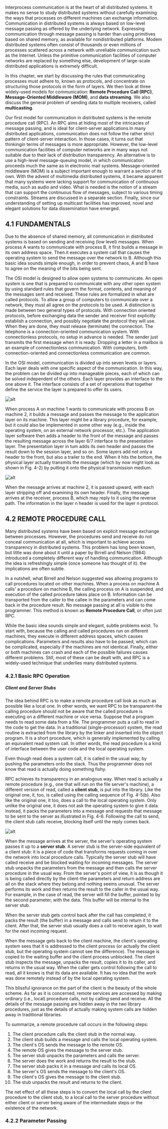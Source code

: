 Interprocess communication is at the heart of all distributed systems. It makes no sense to study distributed systems without carefully examining the ways that processes on different machines can exchange information. Communication in distributed systems is always based on low-level message passing as offered by the underlying network. Expressing communication through message passing is harder than using primitives based on shared memory, as available for nondistributed platforms. Modem distributed systems often consist of thousands or even millions of processes scattered across a network with unreliable communication such as the Internet. Unless the primitive communication facilities of computer networks are replaced by something else, development of large-scale distributed applications is extremely difficult.

In this chapter, we start by discussing the rules that communicating processes must adhere to, known as protocols, and concentrate on structuring those protocols in the form of layers. We then look at three widely-used models for communication: __Remote Procedure Call (RPC)__, __Message-Oriented Middleware (MOM)__, and __data streaming__. We also discuss the general problem of sending data to multiple receivers, called __multicasting__.

Our first model for communication in distributed systems is the remote procedure call (RPC). An RPC aims at hiding most of the intricacies of message passing, and is ideal for client-server applications.In many distributed applications, communication does not follow the rather strict pattern of client-server interaction. In those cases, it turns out that thinkingin terms of messages is more appropriate. However, the low-level communication facilities of computer networks are in many ways not suitable due to their lack of distribution transparency. An alternative is to use a high-level message-queuing model, in which communication proceeds much the same as in electronic maiI systems. Message-oriented middleware (MOM) is a subject important enough to warrant a section of its own. With the advent of multimedia distributed systems, it became apparent that many systems were lacking support for communication of continuous media, such as audio and video. What is needed is the notion of a stream that can support the continuous flow of messages, subject to various timing constraints. Streams are discussed in a separate section. Finally, since our understanding of setting up multicast facilities has improved, novel and elegant solutions for data dissemination have emerged.

## 4.1 FUNDAMENTALS

Due to the absence of shared memory, all communication in distributed systems is based on sending and receiving (low level) messages. When process A wants to communicate with process B, it first builds a message in its own address space. Then.it executes a system call that causes the operating system to send the message over the network to B. Although this basic idea sounds simple enough, in order to prevent chaos, A and B have to agree on the meaning of the bits being sent.

The OSI model is designed to allow open systems to communicate. An open system is one that is prepared to communicate with any other open system by using standard rules that govern the format, contents, and meaning of the messages sent and received. These rules are formalized in what are called protocols. To allow a group of computers to communicate over a network, they must all agree on the protocols to be used. A distinction is made between two general types of protocols. With connection oriented protocols, before exchanging data the sender and receiver first explicitly establish a connection, and possibly negotiate the protocol they will use. When they are done, they must release (terminate) the connection. The telephone is a connection-oriented communication system. With connectionless protocols, no setup in advance is needed. The sender just transmits the first message when it is ready. Dropping a letter in a mailbox is an example of connectionless communication. With computers, both connection-oriented and connectionless communication are common.

In the OSI model, communication is divided up into seven levels or layers. Each layer deals with one specific aspect of the communication. In this way, the problem can be divided up into manageable pieces, each of which can be solved independent of the others. Each layer provides an interface to the one above it. The interface consists of a set of operations that together define the service the layer is prepared to offer its users.

![alt](https://maidsafeplatform.files.wordpress.com/2015/02/maid-osi.png)

When process A on machine 1 wants to communicate with process B on machine 2, it builds a message and passes the message to the application layer on its machine. This layer might be a library procedure, for example, but it could also be implemented in some other way (e.g., inside the operating system, on an external network processor, etc.). The application layer software then adds a header to the front of the message and passes the resulting message across the layer 6/7 interface to the presentation layer. The presentation layer in tum adds its own header and passes the result down to the session layer, and so on. Some layers add not only a header to the front, but also a trailer to the end. When it hits the bottom, the physical layer actually transmits the message (which by now might look as shown in Fig. 4-2) by putting it onto the physical transmission medium.


![alt](http://images.slideplayer.com/25/7899270/slides/slide_4.jpg)


When the message arrives at machine 2, it is passed upward, with each layer stripping off and examining its own header. Finally, the message arrives at the receiver, process B, which may reply to it using the reverse path. The information in the layer n header is used for the layer n protocol.


## 4.2 REMOTE PROCEDURE CALL

Many distributed systems have been based on explicit message exchange between processes. However, the procedures send and receive do not conceal communication at all, which is important to achieve access transparency in distributed systems. This problem has long been known, but little was done about it until a paper by Birrell and Nelson (1984) introduced a completely different way of handling communication. Although the idea is refreshingly simple (once someone has thought of it). the implications are often subtle.

In a nutshell, what Birrell and Nelson suggested was allowing programs to call procedures located on other machines. When a process on machine A calls' a procedure on machine B, the calling process on A is suspended, and execution of the called procedure takes place on B. Information can be transported from the caller to the callee in the parameters and can come back in the procedure result. No message passing at all is visible to the programmer. This method is known as __Remote Procedure Call__, or often just RPC.

While the basic idea sounds simple and elegant, subtle problems exist. To start with, because the calling and called procedures run on different machines, they execute in different address spaces, which causes complications. Parameters and results also have to be passed, which can be complicated, especially if the machines are not identical. Finally, either or both machines can crash and each of the possible failures causes different problems. Still, most of these can be dealt with, and RPC is a widely-used technique that underlies many distributed systems.

### 4.2.1 Basic RPC Operation

##### Client and Server Stubs

The idea behind RPC is to make a remote procedure call look as much as possible like a local one. In other words, we want RPC to be transparent-the calling procedure should not be aware that the called procedure is executing on a different machine or vice versa. Suppose that a program needs to read some data from a file. The programmer puts a call to read in the code to get the data. In a traditional (single-processor) system, the read routine is extracted from the library by the linker and inserted into the object program. It is a short procedure, which is generally implemented by calling an equivalent read system call. In other words, the read procedure is a kind of interface between the user code and the local operating system.

Even though read does a system call, it is called in the usual way, by pushing the parameters onto the stack. Thus the programmer does not know that read is actually doing something fishy.

RPC achieves its transparency in an analogous way. When read is actually a remote procedure (e.g., one that will run on the file server's machine), a different version of read, called a __client stub__, is put into the library. Like the original one, it, too, is called using the calling sequence of Fig. 4-5(b). Also like the original one, it too, does a call to the local operating system. Only unlike the original one, it does not ask the operating system to give it data. Instead, it packs the parameters into a message and requests that message to be sent to the server as illustrated in Fig. 4-6. Following the call to send, the client stub calls receive, blocking itself until the reply comes back.

![alt](http://slideplayer.com/slide/8555756/26/images/40/Figure+4-6.+Principle+of+RPC+between+a+client+and+server+program..jpg)

When the message arrives at the server, the server's operating system passes it up to a __server stub__. A server stub is the server-side equivalent of a client stub: it is a piece of code that transforms requests coming in over the network into local procedure calls. Typically the server stub will have called receive and be blocked waiting for incoming messages. The server stub unpacks the parameters from the message and then calls the server procedure in the usual way. From the server's point of view, it is as though it is being called directly by the client-the parameters and return address are all on the stack where they belong and nothing seems unusual. The server performs its work and then returns the result to the caller in the usual way. For example, in the case of read, the server will fill the buffer, pointed to by the second parameter, with the data. This buffer will be internal to the server stub.

When the server stub gets control back after the call has completed, it packs the result (the buffer) in a message and calls send to return it to the client. After that, the server stub usually does a call to receive again, to wait for the next incoming request.

When the message gets back to the client machine, the client's operating system sees that it is addressed to the client process (or actually the client stub, but the operating system cannot see the difference). The message is copied to the waiting buffer and the client process unblocked. The client stub inspects the message, unpacks the result, copies it to its caller, and returns in the usual way. When the caller gets control following the call to read, all it knows is that its data are available. It has no idea that the work was done remotely instead of by the local operating system.

This blissful ignorance on the part of the client is the beauty of the whole scheme. As far as it is concerned, remote services are accessed by making ordinary (i.e., local) procedure calls, not by calling send and receive. All the details of the message passing are hidden away in the two library procedures, just as the details of actually making system calls are hidden away in traditional libraries.

To summarize, a remote procedure call occurs in the following steps:

1. The client procedure calls the client stub in the normal way.  
2. The client stub builds a message and calls the local operating system.  
3. The client's OS sends the message to the remote OS.  
4. The remote OS gives the message to the server stub.  
5. The server stub unpacks the parameters and calls the server.  
6. The server does the work and returns the result to the stub.  
7. The server stub packs it in a message and calls its local OS.  
8. The server's OS sends the message to the client's OS.  
9. The client's OS gives the message to the client stub.  
10. The stub unpacks the result and returns to the client.  

The net effect of all these steps is to convert the local call by the client procedure to the client stub, to a local call to the server procedure without either client or server being aware of the intermediate steps or the existence of the network.

### 4.2.2 Parameter Passing




